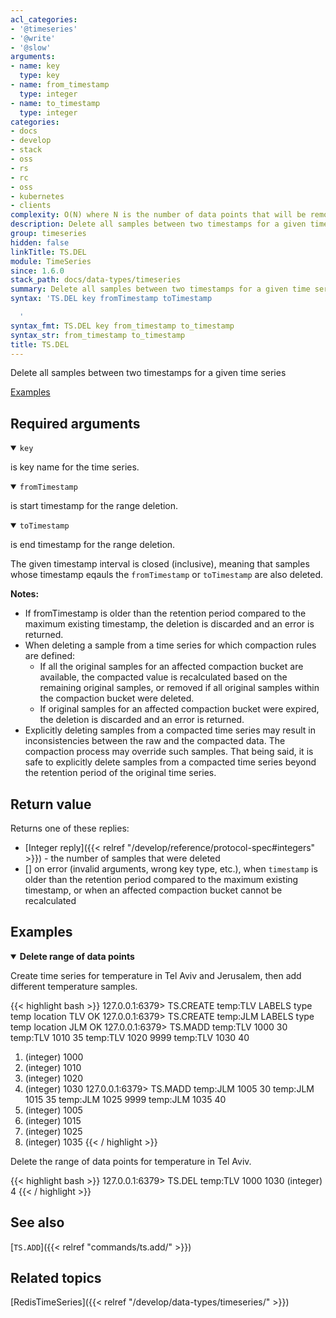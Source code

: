 ```yaml
---
acl_categories:
- '@timeseries'
- '@write'
- '@slow'
arguments:
- name: key
  type: key
- name: from_timestamp
  type: integer
- name: to_timestamp
  type: integer
categories:
- docs
- develop
- stack
- oss
- rs
- rc
- oss
- kubernetes
- clients
complexity: O(N) where N is the number of data points that will be removed
description: Delete all samples between two timestamps for a given time series
group: timeseries
hidden: false
linkTitle: TS.DEL
module: TimeSeries
since: 1.6.0
stack_path: docs/data-types/timeseries
summary: Delete all samples between two timestamps for a given time series
syntax: 'TS.DEL key fromTimestamp toTimestamp

  '
syntax_fmt: TS.DEL key from_timestamp to_timestamp
syntax_str: from_timestamp to_timestamp
title: TS.DEL
---
```


Delete all samples between two timestamps for a given time series

[Examples](#examples)

## Required arguments

<details open><summary><code>key</code></summary> 

is key name for the time series.
</details>

<details open><summary><code>fromTimestamp</code></summary> 

is start timestamp for the range deletion.
</details>

<details open><summary><code>toTimestamp</code></summary>

is end timestamp for the range deletion.

The given timestamp interval is closed (inclusive), meaning that samples whose timestamp eqauls the `fromTimestamp` or `toTimestamp` are also deleted.

<note><b>Notes:</b>
  
- If fromTimestamp is older than the retention period compared to the maximum existing timestamp, the deletion is discarded and an error is returned.
- When deleting a sample from a time series for which compaction rules are defined:
  - If all the original samples for an affected compaction bucket are available, the compacted value is recalculated based on the remaining original samples, or removed if all original samples within the compaction bucket  were deleted.
  - If original samples for an affected compaction bucket were expired, the deletion is discarded and an error is returned.
- Explicitly deleting samples from a compacted time series may result in inconsistencies between the raw and the compacted data. The compaction process may override such samples. That being said, it is safe to explicitly delete samples from a compacted time series beyond the retention period of the original time series.

</note>

## Return value

Returns one of these replies:

- [Integer reply]({{< relref "/develop/reference/protocol-spec#integers" >}}) - the number of samples that were deleted
- [] on error (invalid arguments, wrong key type, etc.), when `timestamp` is older than the retention period compared to the maximum existing timestamp, or when an affected compaction bucket cannot be recalculated

## Examples 

<details open><summary><b>Delete range of data points</b></summary>

Create time series for temperature in Tel Aviv and Jerusalem, then add different temperature samples.

{{< highlight bash >}}
127.0.0.1:6379> TS.CREATE temp:TLV LABELS type temp location TLV
OK
127.0.0.1:6379> TS.CREATE temp:JLM LABELS type temp location JLM
OK
127.0.0.1:6379> TS.MADD temp:TLV 1000 30 temp:TLV 1010 35 temp:TLV 1020 9999 temp:TLV 1030 40
1) (integer) 1000
2) (integer) 1010
3) (integer) 1020
4) (integer) 1030
127.0.0.1:6379> TS.MADD temp:JLM 1005 30 temp:JLM 1015 35 temp:JLM 1025 9999 temp:JLM 1035 40
1) (integer) 1005
2) (integer) 1015
3) (integer) 1025
4) (integer) 1035
{{< / highlight >}}

Delete the range of data points for temperature in Tel Aviv.

{{< highlight bash >}}
127.0.0.1:6379> TS.DEL temp:TLV 1000 1030
(integer) 4
{{< / highlight >}}
</details>

## See also

[`TS.ADD`]({{< relref "commands/ts.add/" >}}) 

## Related topics

[RedisTimeSeries]({{< relref "/develop/data-types/timeseries/" >}})
